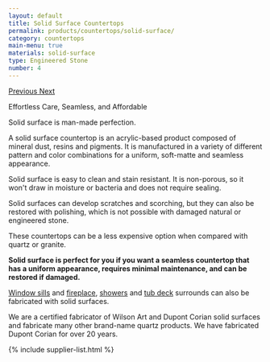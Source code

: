 ```yaml
---
layout: default
title: Solid Surface Countertops
permalink: products/countertops/solid-surface/
category: countertops
main-menu: true
materials: solid-surface
type: Engineered Stone
number: 4
---
```


<section class="container section">
  <div class="row">

<div class="col-lg-7 push-lg-5 col-sm-12">
<div id="carouselExampleControls" class="carousel slide content__image sticky" data-ride="carousel">
<div class="carousel-inner" role="listbox">

</div>
<a class="carousel-control-prev" href="#carouselExampleControls" role="button" data-slide="prev">
<span class="carousel-control-prev-icon" aria-hidden="true"></span>
<span class="sr-only">Previous</span>
</a>
<a class="carousel-control-next" href="#carouselExampleControls" role="button" data-slide="next">
<span class="carousel-control-next-icon" aria-hidden="true"></span>
<span class="sr-only">Next</span>
</a>
</div>
</div>

<div class="col-lg-5 pull-lg-7 col-sm-12">
<p class="is-first-heading h2">Effortless Care, Seamless, and Affordable</p>
<p class="h3">Solid surface is man-made perfection.</p>

A solid surface countertop is an acrylic-based product composed of mineral dust, resins and pigments. It is manufactured in a variety of different pattern and color combinations for a uniform, soft-matte and seamless appearance.

Solid surface is easy to clean and stain resistant. It is non-porous, so it won't draw in moisture or bacteria and does not require sealing.

Solid surfaces can develop scratches and scorching, but they can also be restored with polishing, which is not possible with damaged natural or engineered stone.

These countertops can be a less expensive option when compared with quartz or granite.

**Solid surface is perfect for you if you want a seamless countertop that has a uniform appearance, requires minimal maintenance, and can be restored if damaged.**

<a href="{{ site.github.url }}/products/window-sills">Window sills</a> and <a href="{{ site.github.url }}/products/surrounds/fireplace/">fireplace</a>, <a href="{{ site.github.url }}/products/surrounds/showers/">showers</a> and <a href="{{ site.github.url }}/products/surrounds/tub-deck/">tub deck</a> surrounds can also be fabricated with solid surfaces.

We are a certified fabricator of Wilson Art and Dupont Corian solid surfaces and fabricate many other brand-name quartz products. We have fabricated Dupont Corian for over 20 years.

{% include supplier-list.html %}

</div>
</div>
</section>

